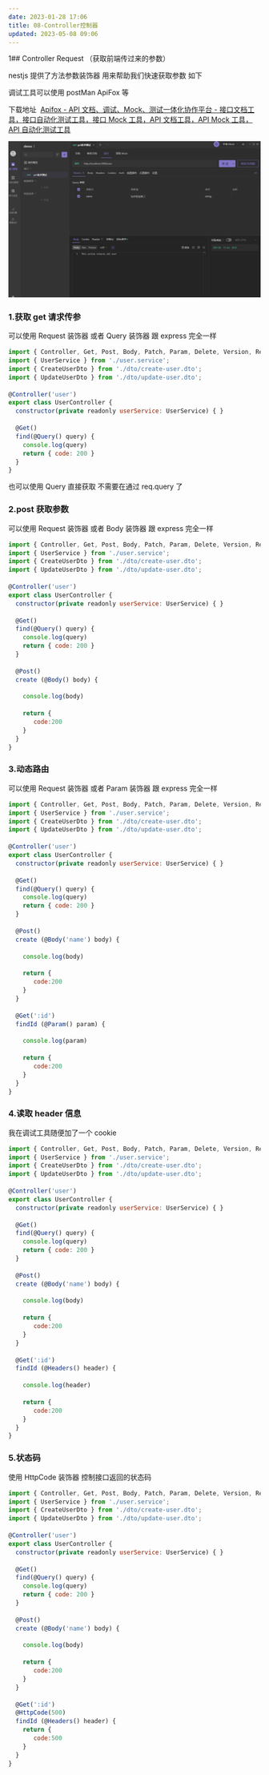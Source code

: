 ```yaml
---
date: 2023-01-28 17:06
title: 08-Controller控制器
updated: 2023-05-08 09:06
---
```


1## Controller Request （获取前端传过来的参数）

nestjs 提供了方法参数装饰器 用来帮助我们快速获取参数 如下

调试工具可以使用 postMan ApiFox 等

下载地址  [Apifox - API 文档、调试、Mock、测试一体化协作平台 - 接口文档工具，接口自动化测试工具，接口 Mock 工具，API 文档工具，API Mock 工具，API 自动化测试工具](https://www.apifox.cn/?utm_source=baidu_sem1 "Apifox - API 文档、调试、Mock、测试一体化协作平台 -      接口文档工具，接口自动化测试工具，接口Mock工具，API文档工具，API      Mock工具，API自动化测试工具")

![](./_images/image-2023-01-28_17-07-45-937-08-Controller控制器.png)

### 1.获取 get 请求传参

可以使用 Request 装饰器 或者 Query 装饰器 跟 express 完全一样

```js
import { Controller, Get, Post, Body, Patch, Param, Delete, Version, Request, Query } from '@nestjs/common';
import { UserService } from './user.service';
import { CreateUserDto } from './dto/create-user.dto';
import { UpdateUserDto } from './dto/update-user.dto';

@Controller('user')
export class UserController {
  constructor(private readonly userService: UserService) { }

  @Get()
  find(@Query() query) {
    console.log(query)
    return { code: 200 }
  }
}
```

也可以使用 Query 直接获取 不需要在通过 req.query 了

### 2.post 获取参数

可以使用 Request 装饰器 或者 Body 装饰器 跟 express 完全一样

```js
import { Controller, Get, Post, Body, Patch, Param, Delete, Version, Request, Query } from '@nestjs/common';
import { UserService } from './user.service';
import { CreateUserDto } from './dto/create-user.dto';
import { UpdateUserDto } from './dto/update-user.dto';

@Controller('user')
export class UserController {
  constructor(private readonly userService: UserService) { }

  @Get()
  find(@Query() query) {
    console.log(query)
    return { code: 200 }
  }

  @Post()
  create (@Body() body) {

    console.log(body)

    return {
       code:200
    }
  }
}
```

### 3.动态路由

可以使用 Request 装饰器 或者 Param 装饰器 跟 express 完全一样

```js
import { Controller, Get, Post, Body, Patch, Param, Delete, Version, Request, Query } from '@nestjs/common';
import { UserService } from './user.service';
import { CreateUserDto } from './dto/create-user.dto';
import { UpdateUserDto } from './dto/update-user.dto';

@Controller('user')
export class UserController {
  constructor(private readonly userService: UserService) { }

  @Get()
  find(@Query() query) {
    console.log(query)
    return { code: 200 }
  }

  @Post()
  create (@Body('name') body) {

    console.log(body)

    return {
       code:200
    }
  }

  @Get(':id')
  findId (@Param() param) {

    console.log(param)

    return {
       code:200
    }
  }
}
```

### 4.读取 header 信息

我在调试工具随便加了一个 cookie

```js
import { Controller, Get, Post, Body, Patch, Param, Delete, Version, Request, Query, Ip, Header, Headers } from '@nestjs/common';
import { UserService } from './user.service';
import { CreateUserDto } from './dto/create-user.dto';
import { UpdateUserDto } from './dto/update-user.dto';

@Controller('user')
export class UserController {
  constructor(private readonly userService: UserService) { }

  @Get()
  find(@Query() query) {
    console.log(query)
    return { code: 200 }
  }

  @Post()
  create (@Body('name') body) {

    console.log(body)

    return {
       code:200
    }
  }

  @Get(':id')
  findId (@Headers() header) {

    console.log(header)

    return {
       code:200
    }
  }
}
```

### 5.状态码

使用 HttpCode 装饰器 控制接口返回的状态码

```js
import { Controller, Get, Post, Body, Patch, Param, Delete, Version, Request, Query, Ip, Header, Headers, HttpCode } from '@nestjs/common';
import { UserService } from './user.service';
import { CreateUserDto } from './dto/create-user.dto';
import { UpdateUserDto } from './dto/update-user.dto';

@Controller('user')
export class UserController {
  constructor(private readonly userService: UserService) { }

  @Get()
  find(@Query() query) {
    console.log(query)
    return { code: 200 }
  }

  @Post()
  create (@Body('name') body) {

    console.log(body)

    return {
       code:200
    }
  }

  @Get(':id')
  @HttpCode(500)
  findId (@Headers() header) {
    return {
       code:500
    }
  }
}
```